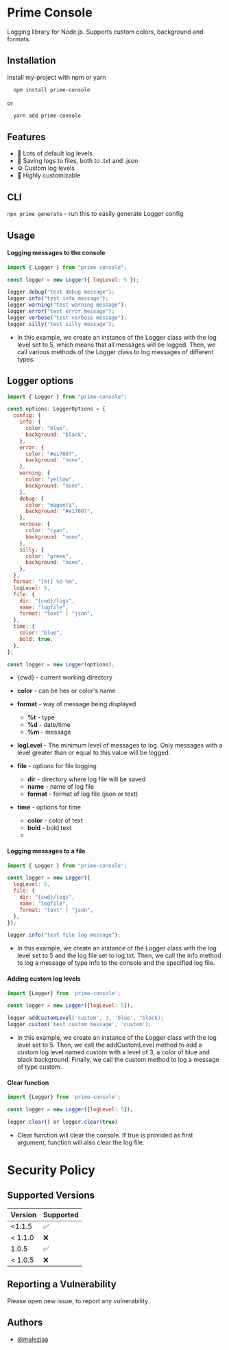 # Prime Console

Logging library for Node.js. Supports custom colors, background and formats.

## Installation

Install my-project with npm or yarn

```bash
  npm install prime-console
```

or

```bash
  yarn add prime-console
```

## Features

- 📁 Lots of default log levels
- 📄 Saving logs to files, both to .txt and .json
- ⚙️ Custom log levels
- 🔨 Highly customizable

## CLI

`npx prime generate` - run this to easily generate Logger config

## Usage

#### Logging messages to the console

```javascript
import { Logger } from "prime-console";

const logger = new Logger({ logLevel: 5 });

logger.debug("test debug message");
logger.info("test info message");
logger.warning("test warning message");
logger.error("test error message");
logger.verbose("test verbose message");
logger.silly("test silly message");
```

- In this example, we create an instance of the Logger class with the log level set to 5, which means that all messages will be logged. Then, we call various methods of the Logger class to log messages of different types.

## Logger options

```js
import { Logger } from "prime-console";

const options: LoggerOptions = {
  config: {
    info: {
      color: "blue",
      background: "black",
    },
    error: {
      color: "#e17607",
      background: "none",
    },
    warning: {
      color: "yellow",
      background: "none",
    },
    debug: {
      color: "magenta",
      background: "#e17607",
    },
    verbose: {
      color: "cyan",
      background: "none",
    },
    silly: {
      color: "green",
      background: "none",
    },
  },
  format: "[%t] %d %m",
  logLevel: 5,
  file: {
    dir: "{cwd}/logs",
    name: "logfile",
    format: "text" | "json",
  },
  time: {
    color: "blue",
    bold: true,
  },
};

const logger = new Logger(options);
```

- {cwd} - current working directory

- **color** - can be hex or color's name
- **format** - way of message being displayed
  - **%t** - type
  - **%d** - date/time
  - **%m** - message
- **logLevel** - The minimum level of messages to log. Only messages with a level greater than or equal to this value will be logged.
- **file** - options for file logging
  - **dir** - directory where log file will be saved
  - **name** - name of log file
  - **format** - format of log file (json or text)
- **time** - options for time
  - **color** - color of text
  - **bold** - bold text
  -

#### Logging messages to a file

```javascript
import { Logger } from "prime-console";

const logger = new Logger({
  logLevel: 5,
  file: {
    dir: "{cwd}/logs",
    name: "logfile",
    format: "text" | "json",
  },
});

logger.info("test file log message");
```

- In this example, we create an instance of the Logger class with the log level set to 5 and the log file set to log.txt. Then, we call the info method to log a message of type info to the console and the specified log file.

#### Adding custom log levels

```js
import {Logger} from 'prime-console';

const logger = new Logger({logLevel: 5});

logger.addCustomLevel('custom', 3, 'blue', "black);
logger.custom('test custom message', 'custom');
```

- In this example, we create an instance of the Logger class with the log level set to 5. Then, we call the addCustomLevel method to add a custom log level named custom with a level of 3, a color of blue and black background. Finally, we call the custom method to log a message of type custom.

#### Clear function

```js
import {Logger} from 'prime-console';

const logger = new Logger({logLevel: 5});

logger.clear() or logger.clear(true)
```

- Clear function will clear the console. If true is provided as first argument, function will also clear the log file.

# Security Policy

## Supported Versions

| Version | Supported          |
| ------- | ------------------ |
| <1.1.5  | :white_check_mark: |
| < 1.1.0 | :x:                |
| 1.0.5   | :white_check_mark: |
| < 1.0.5 | :x:                |

## Reporting a Vulnerability

Please open new issue, to report any vulnerability.

## Authors

- [@malezjaa](https://www.github.com/malezjaa)
